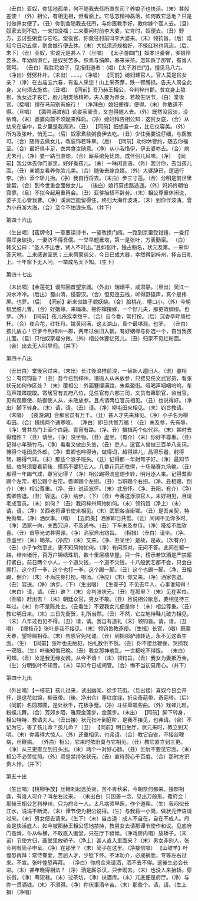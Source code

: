 <!-- { "loadSidebar": true } -->
（丑白）亚奴，你恁地孤单，何不随我去任所直东司？养娘子也快活。（末）甚般差使！（外）相公，有相无相，但看面上。它恁志精神磊落，如何教它恁地？只是讨做养女便了。（丑）你割舍随我去任所，与你医教手好，教你嫁个官人去。（旦）奴家去则不妨，一来怕没福；二来要问村前李大婆，它肯时，奴便去。（丑）野方，去讨些粥食与它吃。堂後官，你竟往村前叫李大婆来。（末）领钧旨。（后）谁知今日动五侯，割舍娘行便去休。（末）大抵须还规格好，不搽红粉也风流。（后、末下）（丑）亚奴，实说元是甚人？（旦唱）
【太子游四门】奴本世豪奢，爹娘怜妾多。年幼两俱亡，是奴贫苦多。织素与绢麻，春来采茶。怎知跌了那臂，有谁人管呵。
（丑白）我胜花娘子，见报街道者：（唱）【太子游四门】，撞见马八六。（净出）劈劈朴朴。（末出）……。（净唱）
【同前】媳妇建官人，官人莫是贫女亲？（净）在古庙五六春，有谁人采您！山上采茶芽，跌一臂膊损。告夫人周全此身，又何须去施贫。（丑唱）
【同前】吾乃赫王相公，今判梓州郡。贫女身上狼狈，我女近才丧亡，脸儿相类恁精神。夫人要为养女，若故生阴节，（白）堂後官，（接唱）缚在马前别有施行！
（净拜白）媳妇便得，便得。（末）你敢道不得。（旦唱）
【鹅鸭满渡船】论妾家豪贵，又岂得随人去。（外）既然没寂淡，没依倚。（末）婆婆向前不须跪来拜启。（净）媳妇拜告相公知：这贫女底，（合）从幼来在庙中，旦夕里是我周济。（丑）
【同前】细想吾一女，比它仪容美。（外）所为及张叶，悄无二。（后）奴家煮些粥食伊去吃。（丑）少住我要说仔细，与医教可。（合）随侍去做女儿，改装饰若珠翠。（后）
【同前】劝你休窨约，随去你福至。（合）最好俱丰足，衣共食汝随意。（净）从小我惜伊，伊去婆亦去。（合）病尤未可。（净）婆一路当直你。（合）厮系绾免忧虑，成伴侣几风味。（净）
【同前】我公休去你门家里，好好看孩儿。（末）一味闲言语。（外）我讨你，去当孩儿面。（丑）亲嫡女看养你脸儿美。（合）随後去嫁良婿。（外）大婆辞已，逻逼行李。（合）添个轿儿抬。（净）我自行将去。（末白）步三寸莲。（合）分明是前世里曾契，（合）到今世重会面做女儿。
（後白）娘行莫虑路途遥。（外）妈妈终朝怕寂寥。（旦）不拟今起用重再会。（丑）亚爹抬轿不辞劳。（末）相公尊重休闲说，婆子无心管我曹。（净）溪涧岂能留得住，终归大海作波涛。（末）到你作波涛。曾为小舟游大海，（合）至今不怕浪头高。（并下）

第四十六出

（生出唱）【蛮牌令】一意要读诗书，一望改换门闾。一路到京里受钳锤，一查打得浑身破损，一妻济不得吾儒。一举早题雁塔，第一是张叶，方表勤渠。
（白）韩文公曰：“圣人不出世，贤人不时出。”且如张叶，独占魁名，状元及第。一来仰答天地，二来感谢圣恩；三来荷蒙慈父，今日已成大器，幸然得到梓州，择吉日礼上。十年窗下无人问，一举成名天下知。（生下）

第四十七出

（末出唱）【金莲花】谩然回首望京城。（外出）瑞烟平，咸肃静。（旦出）吴江一派水冷冷。（后出）蜀山清，侵碧汉。（合）但见连云栈，听得野猿声，真个是伟屏。也罗。（后）
【同前】新来似娘子貌妖娆。（合）脸桃花，檀口小。（外）今朝梳里胜儿曹。（合）好姻缘，来辐凑。把你撺掇嫁，一个好儿夫，那更效绸缪。也罗。（外）
【同前】孩儿疮疾幸然干。（合）自今番，常打扮。（后）沉香亭畔倚栏杆。（合）夜合花，红牡丹。姚黄间满，这太湖山，真个最堪观。也罗。
（丑白）孩儿放心！亚爹今判梓州一郡，两年过依旧入朝。有好姻缘与你选一个，自当我孩儿面。（旦）只怕奴家福分微。（外）相公休要忆孩儿。（丑）归家不见红粉面。（合）出去无人叫早归。（并下）

第四十八出

（丑出白）堂後官过来。（末出）长江後浪推前浪，一替新人趲旧人。（诺）覆相公：有何钧旨？（丑）吾今已到梓州，诸衙人从未放参，只接见任文武官员，看张状元如何作区处？（末）覆相公：外面簪缨满路，朱紫盈街。哑喝声咽咽呜呜，车马声蹀蹀躞躞。寄居官有五府八位，见任官有六部三司，文员有幕职官，监当官。见有观察使、防御使人从，未敢放参。且点请两位官员相见。（丑）也说得好。（净出）脚下转身。（末）请，请。（丑）请。（净）柳屯田来相见。（末）钧旨教请。（末唱）
【夜游湖】合那官员有万千。（丑）甚人才先来拜见。（净）小子名为柳屯田。（合）揖揖两个通寒喧。
（净白）即日共惟万福！（丑）未及参，先有辱。（净）曾共乌门上画个白鹿。青宵有路。（净、丑）揖揖两个似代谷。（末）甚时去得糙性？（丑）请坐。（净）没坐物。（丑）虚坐。（有介）（末）你好不尊重。（丑）记得小年骑竹马。（净）看看又做白头翁。（丑）吏人，这官人曾做三百单八支词，博得个屯田员外郎。（净）耆卿也吟得诗，做得词，超得烘儿，品得乐器，射得弩，踢得气球。（末）那些个浪子班头。（丑）记得那一年射弩子好。（净）最知节措。佐弩须要看箭後，搭箭不要犯它人。几番花范还依得，十场赌赛九场输。（丑）那得一年踢气球，尊官记得？（净）相公踢得流星随步转，明月逐人来。记得耆卿踢个左帘，相公踢个右帘。耆卿踢个左拐。（丑）当职踢个右拐。（净、丑相踢，倒介）（末）相公尊重。（净、丑）说话忘怀。（末）忒忘怀。（净、丑阳，有介）（净）耆卿告退。（丑）容送。（净）纳步。（下）（丑）今番这浮浪官人，未好相见，且请老成官员。（末）如何？（丑）我问梓州风物如何。（末）领钧旨（净上）（末）请，请。（净）关西老将谭节使来相见。（末）武职各当街墀。（丑）是吾亲契，特免街墀。（净）洒伏事。（唱）
【五韵美】洒家即日共惟。（丑）间阔不见你多时。（净）洒家一向，关西冗迫，不及通书。（丑）下车未及参侍。（净）降接不胜欣喜。（丑）首辱光访甚得罪。（净）洒家自出钧旨。
（相揖）（丑白）请坐。（净、丑虚坐）（末）喝茶。（净应）（末）又来。（净、丑呆坐）是故，是故。（次有介）（丑）小子乍然至此，更不知风物如何。（净）有问即对，无问不答。此间在都一路，梓州诸行，百万户锦绣珠玑，数十里层楼华屋。只一件，榜示若饮酒是严禁厮打紧白。前日两个小人，一个道欠钱，一个道不欠钱，十八般武艺都不会，只会白厮打。这个打一拳，这个也打一拳。这个踢一脚。（丑）这个也踢一脚。（净、丑相踢，倒介）（末）不尚庄身打扮。喝汤。（净应）（末）你又来。（净）洒家告退。（丑）容送。（净）纳步。（下）（生出唱）
【生查子】不见去年人，心事谁知得！
（末白）请，请。（丑）谁？（末）佥判张状元。（丑）在那里？（末）见在客位。（丑唱）赶出去！（末）朝廷众官，男女不敢。（丑）且说相公歇息，要相见待三年过。（末）你不是陈处士。（丑看生）不要我女儿便是你！（末）相公尊重。（丑）教它明日来。（末）三日先衙贺，礼所当然。（丑）不然，它立地待鞋儿破方相见。（末）八年过也见不得。（丑）请，请。我自有道礼（末）领钧旨。请，请。（丑唱）
【缠枝花】张叶是我不接见。（末）领钧旨教逐便。（生揖）长官，（唱）既蒙天眷，望特赐相荐。（末）告恩官免叱谴。（丑）到把那驴骑转达，永不见这畜生面。（生）
【同前】张叶也无触犯，怕礼数供不惯。（丑）你不接丝鞭後，哭损我一双眼。（生）叶後知悔已晚。（丑）我女那神魂乱，一世都吃不得饭。
（末白）可知。（丑）汝是我无缘女婿，从今不请！（末）领钧旨。（丑）我女为妻抵万金。（生）分明张叶不知音。（末）早知今日成闲管。（合）悔不当初莫用心。（并下）

第四十九出

（外出唱）【一枝花】孩儿过来，试出幽闺，徐步花街。（旦出接）喜奴今日会开怀，是这花如锦，柳垂带。（後、净出合）穿红度绿，折朵奇葩带，奇葩带。（后）（同前）名园郡圃，是处秋千，花板争蹙。（净）斗些草唱些曲。（外）戏蜂儿趁，粉蝶儿舞。（合）芳郊乡陌，雅观金莲步，金莲步。（末出）
【同前】脚下转身，相公特特，教请夫人。（丑出接）状元张叶到庭阶，是我不接见，也弗请。（合）不记为它，害了孩儿命？孩儿命？（丑）
【同前】明日坐厅，状元来时，教立到天明。（末）你毒得大惊人。（外）还重相见，也弗请。（合）教它自省，不接丝鞭病，丝鞭病。
（外白）相公，它来时依旧莫与它相见。（丑）教它直立到三更。（净）从三更直立到日头出。（末）两个一对好心肠。（丑）叵耐不要见它面。（末）相公不必苦忧煎。（外）须是禁持张状元。（丑）直待劳心千百度。（合）那时方识贵人怜。（并下）

第五十出

（生出唱）【桃柳争放】丝鞭刺起选英贤，苦不肯秋采，今朝奈何都来。接郡相逢，有谁人可介？叫左右过来。
（末出白）只因差一念，见出万般形。覆府佥：那赫王相公乞判梓州，只为府佥一人。太凡病须早医，作个道理。（生）我闷似长江水，涓涓不断流。（末）谭节使为相公说得。（生）与我将一小简，做状元传语请过来。（末）男女便去请来。（生下）（末）自古道：成人不自在，自在不成人。府佥是快活底人，如今被那赫王相公恁地禁持，教男女去请那谭节使作和议。见底府门高耸，仆从纵横，不敢直入画堂，只在厅下祗候。（净戏房内唱）放轿子。（末诺）节使方归，画堂里放轿子。（净上）甚人直入里面来？（末）男女非别人，张佥判有简子申呈。（净）在那里？（末）简子在这里。（净接信唱）
【山坡羊】叶惶恐再拜：常侍眷爱，苦屈人才，少慰下怀。不沐劝介，必成祸胎，专等左右过来。不宣。张叶惶恐再拜。
（净白）你府佥来请洒，洒不去不得。这後生必会长进。（末）甚年晓得相法？（净）洒是厮杀汉，只步砌去。（末）也没人来抬轿。穿长街。（净）蓦短巷。（末）过茶坊。（净）扶酒库。（末）兀底便是府厅。（净）与你一贯酒钱。（末）不须得。（净）你伏事洒辛苦。（末）那些个。请，请。（生上揖）（净唱）
